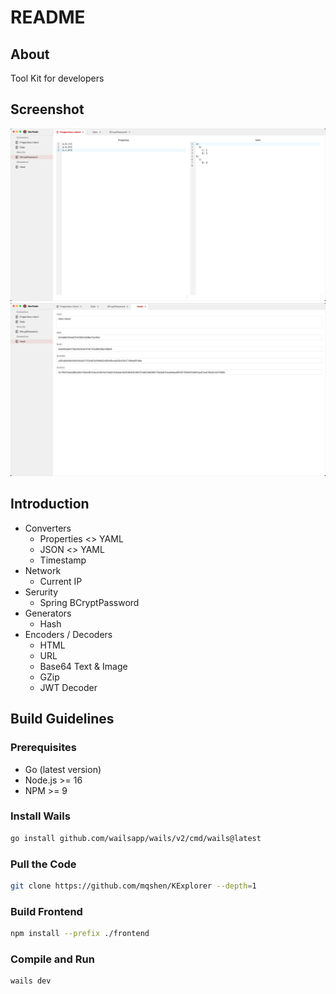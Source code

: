 # README

## About

Tool Kit for developers


## Screenshot
![Yaml](./screenshot/yaml.png)
![Hash](./screenshot/hash.png)

## Introduction
- Converters
  - Properties <> YAML
  - JSON <> YAML
  - Timestamp
- Network
  - Current IP
- Serurity
  - Spring BCryptPassword
- Generators
  - Hash
- Encoders / Decoders
  - HTML
  - URL
  - Base64 Text & Image
  - GZip
  - JWT Decoder

## Build Guidelines

### Prerequisites

* Go (latest version)
* Node.js >= 16
* NPM >= 9

### Install Wails

```bash
go install github.com/wailsapp/wails/v2/cmd/wails@latest
```

### Pull the Code

```bash
git clone https://github.com/mqshen/KExplorer --depth=1
```

### Build Frontend

```bash
npm install --prefix ./frontend
```

### Compile and Run

```bash
wails dev
```